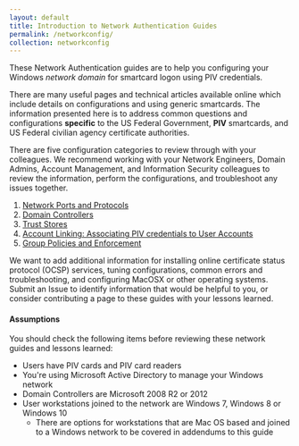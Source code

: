 ```yaml
---
layout: default
title: Introduction to Network Authentication Guides
permalink: /networkconfig/
collection: networkconfig
---
```


These Network Authentication guides are to help you configuring your Windows _network domain_ for smartcard logon using PIV credentials.

There are many useful pages and technical articles available online which include details on configurations and using generic smartcards.  The information presented here is to address common questions and configurations **specific** to the US Federal Government, **PIV** smartcards, and US Federal civilian agency certificate authorities.

There are five configuration categories to review through with your colleagues.  We recommend working with your Network Engineers, Domain Admins, Account Management, and Information Security colleagues to review the information, perform the configurations, and troubleshoot any issues together.

1. [Network Ports and Protocols](../networkconfig/ports/)
2. [Domain Controllers](../networkconfig/domaincontrollers/)
3. [Trust Stores](../networkconfig/trustedroots/)
4. [Account Linking: Associating PIV credentials to User Accounts](../networkconfig/accounts/)
5. [Group Policies and Enforcement](../networkconfig/grouppolicies/)

We want to add additional information for installing online certificate status protocol (OCSP) services, tuning configurations, common errors and troubleshooting, and configuring MacOSX or other operating systems.  Submit an Issue to identify information that would be helpful to you, or consider contributing a page to these guides with your lessons learned.   

#### Assumptions
You should check the following items before reviewing these network guides and lessons learned:

*  Users have PIV cards and PIV card readers
*  You're using Microsoft Active Directory to manage your Windows network
*  Domain Controllers are Microsoft 2008 R2 or 2012
*  User workstations joined to the network are Windows 7, Windows 8 or Windows 10
   * There are options for workstations that are Mac OS based and joined to a Windows network to be covered in addendums to this guide
